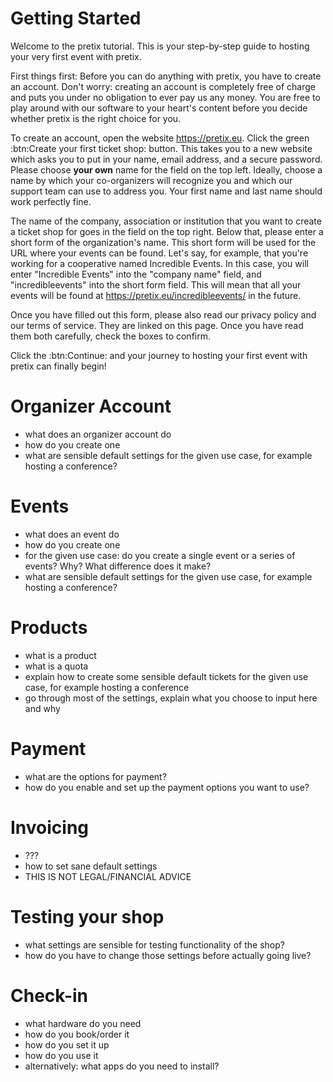 # Getting Started

Welcome to the pretix tutorial. This is your step-by-step guide to hosting your very first event with pretix.

First things first: Before you can do anything with pretix, you have to create an account. Don't worry: creating an account is completely free of charge and puts you under no obligation to ever pay us any money. You are free to play around with our software to your heart's content before you decide whether pretix is the right choice for you. 

To create an account, open the website https://pretix.eu. Click the green :btn:Create your first ticket shop: button. This takes you to a new website which asks you to put in your name, email address, and a secure password. Please choose __your own__ name for the field on the top left. Ideally, choose a name by which your co-organizers will recognize you and which our support team can use to address you. Your first name and last name should work perfectly fine. 

The name of the company, association or institution that you want to create a ticket shop for goes in the field on the top right. Below that, please enter a short form of the organization's name. This short form will be used for the URL where your events can be found. Let's say, for example, that you're working for a cooperative named Incredible Events. In this case, you will enter "Incredible Events" into the "company name" field, and "incredibleevents" into the short form field. This will mean that all your events will be found at https://pretix.eu/incredibleevents/ in the future. 

Once you have filled out this form, please also read our privacy policy and our terms of service. They are linked on this page. Once you have read them both carefully, check the boxes to confirm. 

Click the :btn:Continue: and your journey to hosting your first event with pretix can finally begin! 

# Organizer Account

 - what does an organizer account do
 - how do you create one
 - what are sensible default settings for the given use case, for example hosting a conference? 

# Events 

 - what does an event do 
 - how do you create one 
 - for the given use case: do you create a single event or a series of events? Why? What difference does it make? 
 - what are sensible default settings for the given use case, for example hosting a conference? 

# Products

 - what is a product
 - what is a quota
 - explain how to create some sensible default tickets for the given use case, for example hosting a conference
 - go through most of the settings, explain what you choose to input here and why 

# Payment 

 - what are the options for payment? 
 - how do you enable and set up the payment options you want to use? 

# Invoicing 

  - ??? 
  - how to set sane default settings
  - THIS IS NOT LEGAL/FINANCIAL ADVICE

# Testing your shop 

 - what settings are sensible for testing functionality of the shop? 
 - how do you have to change those settings before actually going live? 

# Check-in 

 - what hardware do you need
 - how do you book/order it
 - how do you set it up 
 - how do you use it 
 - alternatively: what apps do you need to install?

